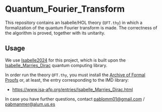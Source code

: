 # Quantum_Fourier_Transform
This repository contains an Isabelle/HOL theory (`QFT.thy`) in which a formalization of the quantum Fourier transform is made. The correctness of the algorithm is proved, together with its unitarity.

## Usage
We use [Isabelle2024](https://isabelle.in.tum.de/) for this project, which is built upon the [Isabelle_Marries_Dirac](https://github.com/AnthonyBordg/Isabelle_marries_Dirac?tab=readme-ov-file) quantum computing library.

In order run the theory `QFT.thy`, you must install the [Archive of Formal Proofs](https://www.isa-afp.org/) or, at least, the entry corresponding to the IMD library:

- https://www.isa-afp.org/entries/Isabelle_Marries_Dirac.html

In case you have further questions, contact pablomm01@gmail.com / pabmanmer@alum.us.es
